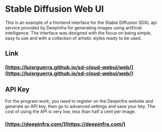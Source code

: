 # Stable Diffusion Web UI

This is an example of a frontend interface for the Stable Diffusion SDXL api service provided by Deepinfra for generating images using artificial intelligence. The interface was designed with the focus on being simple, easy to use and with a collection of artistic styles ready to be used.

## Link
### [https://luisrguerra.github.io/sd-cloud-webui/web/](https://luisrguerra.github.io/sd-cloud-webui/web/)

## API Key

For the program work, you need to register on the Deepinfra website and generate an API key, then go to advanced settings and save your key. The cost of using the API is very low, less than half a cent per image.

### [https://deepinfra.com/](https://deepinfra.com/)
